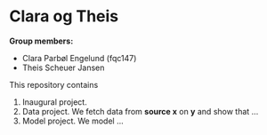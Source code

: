 # Clara og Theis

**Group members:**
- Clara Parbøl Engelund (fqc147)
- Theis Scheuer Jansen

This repository contains  
1. Inaugural project. 
2. Data project. We fetch data from **source x** on **y** and show that ...
3. Model project. We model ...

